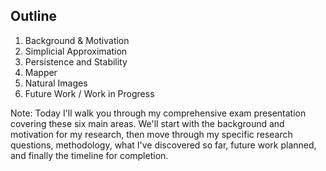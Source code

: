 ## Outline

1. Background & Motivation
2. Simplicial Approximation
3. Persistence and Stability
4. Mapper
5. Natural Images
6. Future Work / Work in Progress

Note: Today I'll walk you through my comprehensive exam presentation covering these six main areas. We'll start with the background and motivation for my research, then move through my specific research questions, methodology, what I've discovered so far, future work planned, and finally the timeline for completion.

